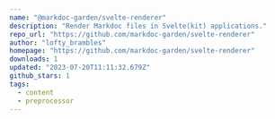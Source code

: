 ```yaml
---
name: "@markdoc-garden/svelte-renderer"
description: "Render Markdoc files in Svelte(kit) applications."
repo_url: "https://github.com/markdoc-garden/svelte-renderer"
author: "lofty_brambles"
homepage: "https://github.com/markdoc-garden/svelte-renderer"
downloads: 1
updated: "2023-07-20T11:11:32.679Z"
github_stars: 1
tags: 
  - content
  - preprocessor
---
```

